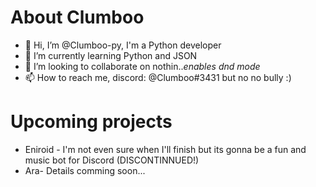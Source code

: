 About Clumboo
=====

- 👋 Hi, I’m @Clumboo-py, I'm a Python developer
- 🌱 I’m currently learning Python and JSON
- 💞️ I’m looking to collaborate on nothin..*enables dnd mode*
- 📫 How to reach me, discord: @Clumboo#3431 but no no bully :)

Upcoming projects
=====
- Eniroid - I'm not even sure when I'll finish but its gonna be a fun and music bot for Discord (DISCONTINNUED!)
- Ara- Details comming soon...

<!---
drastii-py/drastii-py is a ✨ special ✨ repository because its `README.md` (this file) appears on your GitHub profile.
You can click the Preview link to take a look at your changes.
--->
